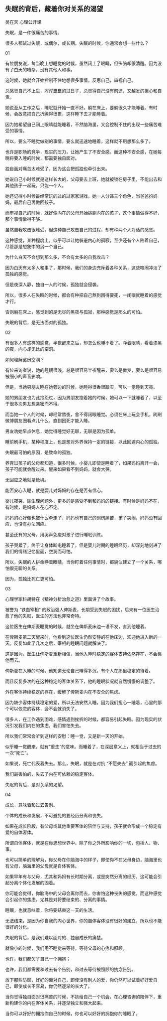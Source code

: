 ## 失眠的背后，藏着你对关系的渴望

吴在天 心理公开课 

失眠，是一件很痛苦的事情。


很多人都试过失眠，或偶尔，或长期。失眠的时候，你通常会想一些什么？


 
 
 
 01 
 
有位朋友说，每当晚上想睡觉的时候，虽然闭上了眼睛，但头脑却很清醒。因为没有了白天的嘈杂，没有其他人和事。

这时候，她就会开始控制不住地想很多事情，反思自己，审视自己。
 
总感觉自己不上进，浑浑噩噩的过日子，总觉得自己没有前途，又越发的担心和自责。
 
她说至从工作之后，睡眠就开始一直不好。躺在床上，要躺很久才能睡着。有时候，会故意把自己折腾得很累，这样睡下去才能睡着。


因为她希望自己闭上眼睛就能睡着，不然脑海里，又会控制不住的出现一些痛苦难受的事情。

所以，要么不睡觉做别的事情，要么就迅速地睡着，这样就不用想那么多了。
 
也许是职场的竞争，现实的压力，让她产生了不安全感。而这种不安全感，在她每晚将要入睡的时候，都需要独自面对。

独自面对痛苦太难受了，因为这会把孤独也牵引出来。
 
她说自己小时候就是这样长大的，父母要去上班，她就被锁在房子里，不能出去和其他孩子一起玩，只能一个人。

她还记得小时候最经常玩的过的过家家游戏，她一人分饰三个角色，当爸爸扮妈妈，最后自己再做回孩子。


 

而审视自己的时候，就好像内在的父母开始挑剔内在的孩子，这个事情做得不好，那个事情做得不够。

虽然自我攻击很难受，但这种自己攻击自己的过程，却有种两个人对话的感觉。
 
这种感觉，某种程度上，似乎可以让她躲避内心的孤寂，至少还有个人陪着自己，尽管那是想象中的另一个自己。
 
为什么白天不会想到那么多，不会有太多的自我攻击？

因为白天有太多人和事了，那时候，我们的身边充斥着各种关系，这些喧闹冲淡了孤独的感觉。
 
但是夜深人静，独自一人的时候，孤独就会侵袭。

所以，很多人在失眠的时候，都会有种把自己熬到困得要死，一闭眼就睡着的感觉才行。

否则躺在床上，感觉到的是无尽的黑夜与孤寂，那种感觉是那么的可怕。
 
失眠的背后，是无法面对的孤独。


 

 
 02 
 
有很多人有这样的感觉，半夜醒来之后，却怎么也睡不着了。睁着眼睛，看着漆黑的夜，内心却无比的空洞。
 
如何理解这份空洞？

有位来访者说，她的睡眠很浅，总是很容易半夜醒来，要么是做梦，要么是很容易被细小的声音影响。
 
但是，当她男朋友睡在她旁边的时候，她睡得很香很踏实，可以一觉睡到天亮。

她的男朋友也为此抱怨过，因为男朋友抱着她的时候，她可以一下就睡着了，以至于很多次男友想亲密而不得。
 
而当她一个人的时候，却经常熬夜，舍不得闭眼睡觉。必须在床上玩会手机，刷刷微博朋友圈看点儿什么，直到困死才能入睡。
 
男友劝她早点休息，她觉得睡觉好无聊，无聊是因为孤单。

 

睡前刷手机，某种程度上，也是想对外界保持一定的链接，以此回避内心的孤独。
 
失眠最可怕的原因，是致命的孤独。
 
养育过孩子的父母都知道，很多时候，小婴儿即使是睡着了，如果妈妈离开一会，孩子可能就会醒过来。醒来如果看不到妈妈，就会大哭。
 
无回应之地就是绝境。

能否安心入睡，就是婴儿对妈妈的存在是否有信心。
 
婴儿夜哭，除生理问题外，更多的是感受不到和妈妈的链接。有时候是妈妈不在，有时候，是妈妈人在心不定。

妈妈的心好像也被什么牵走了，妈妈也有自己的创伤痛苦，孩子哭闹，妈妈没有回应，也没有办法回应。

 

甚至还有的父母，用哭声免疫对孩子进行睡眠训练。

孩子哭累了，终于让身体断电睡着了，但是婴儿时期的睡眠经历，却深刻地刻进了我们的情绪记忆里面，空洞而可怕。
 
所以，失眠的人拼命睁着眼睛，当你盯着任何事情时，都貌似建立了一个关系，哪怕很无聊的关系。
 
因为，孤独比死亡更可怕。


 
 
 
 03 
 
心理学家科胡特在《精神分析治愈之道》里面讲了个故事。
 
被誉为 “铁血宰相” 的政治强人俾斯麦，长期受到失眠的困扰，后来有一位医生治愈了他的失眠，医生的方法也非常奇特。


 

这位医生在俾斯麦睡觉的时候，就坐在俾斯麦床边一语不发，直到他睡着。

在俾斯麦第二天醒来时，他看到这位医生仍然安静的在他床边，欢迎他进入新的一天。反复如此了几次之后，宰相的睡眠问题就解决了。
 
这是因为，医生让俾斯麦重新相信，当他入睡时稳定的客体支持依然存在，不会离他而去。
 
俾斯麦在入睡的时候，他知道无论自己睡得多沉，有个人在那里稳定的待着。

而且反复多次的在这种稳定的客体关系下，他的睡眠状况就自然慢慢的调整了。
 
外在客体持续稳定的存在，缓解了俾斯麦内在不安全的焦虑。

 

因为缺少客体持续稳定的爱，所以无法安然入睡。因为我们担心一睡着，心里的那个可以依恋的客体，会不会就消失了。
 
很多人，在工作遇到困难，感情遇到挫折的时候，都容易引起失眠。因为现实的状况引发我们内在的焦虑，我们害怕失去。
 
所以我们常常会听到这样的安慰：睡一觉，又是新一天的开始。

似乎睡一觉醒来，就有“重生”的意味。而睡着了，在深层意义上，就相当于过去的一次“死亡”。
 
如果说，死亡代表着失去。那么，失眠，就是在对抗 “不愿失去” 而引起的焦虑。

我们最害怕的，失去了内在可依赖的稳定客体。
 
失眠的背后，是对关系的渴望。


 


 
 04 
 
成长，意味着和过去告别。
 
个体的成长和发展，不可避免的要经历分离和丧失。

如果在成长阶段，有父母或其他重要客体的陪伴与支持，孩子就会形成一个稳定有爱的自体客体。
 
所谓自体客体，就是在你思想世界中，除了你之外所影响你的一切，包括人、物、事。
 
也可以简单的理解为，你父母在你脑海中的样子，即使你不在父母身边，脑海里也有父母，脑海里的父母就是自体客体。

 

如果早年有与父母，尤其和妈妈有长时期分离，或是突然分离的经历，这可能会引起分离个体化发展的固着。
 
你可能会觉得，你脑海中的父母会离你而去，你害怕这种丧失的感觉，而这种感觉会引起你的焦虑，尤其是对将要结束的、分离的事情。
 
睡眠，也就意味着，你将要结束这一天的生活。

无法结束，是因为你自我的内心世界，你的自体客体没有很好的建立，所以也不能很好的分化。
 
失眠的背后，是我们难以面对的、独自成长的痛楚。
 
就像小的时候，我们用不睡觉来等待，等待父母的心疼和照顾。
 
也许，我们都欠了自己一个拥抱；

也许，我们都需要和过去有个告别，和过去等待被照顾的执念告别。
 
放下那些防御，好好的面对自己，即使没有别人的爱，你仍然可以试着好好爱自己，即使成长不容易，你仍然逐渐的长大了。
 
当你觉得独自面对很痛苦的时候，不妨给自己一个机会，在心理咨询的陪伴下，重新构建你的内在客体关系，并逐渐独立和强大起来。
 
当你可以好好的拥抱你自己的时候，你也可以好好的拥抱你的睡眠了。

